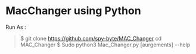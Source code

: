 # MacChanger using Python
Run As :
   > $ git clone https://github.com/spy-byte/MAC_Changer
   > cd MAC_Changer
   > $ Sudo python3 Mac_Changer.py [aurgements] --help
